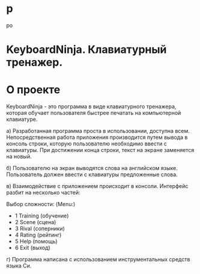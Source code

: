 # p
po

# KeyboardNinja. Клавиатурный тренажер.

# О проекте
KeyboardNinja - это программа в виде клавиатурного тренажера, которая обучает пользователя быстрее печатать на компьютерной клавиатуре.
>
а)	Разработанная программа проста в использовании, доступна всем. Непосредственная работа приложения производится путем вывода в консоль строки, которую пользователю необходимо ввести с клавиатуры. При достижении конца строки, текст на экране заменяется на новый. 
>
б)	Пользователю на экран выводятся слова на английском языке. Пользователь должен ввести с клавиатуры предложенные слова. 
>
в)	Взаимодействие с приложением происходит в консоли. Интерфейс разбит на несколько частей:
>
Выбор сложности: (Menu:)
-	1 Training  (обучение)
-	2 Scene  (сцена)
-	3 Rival (соперники)
-	4 Rating (рейтинг)
-	5 Help (помощь)
- 6	Exit (выход)

г)  Программа написана с использованием инструментальных средств языка Cи.

